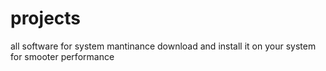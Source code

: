 # projects
all software for system mantinance
download and install it on your system for smooter performance
